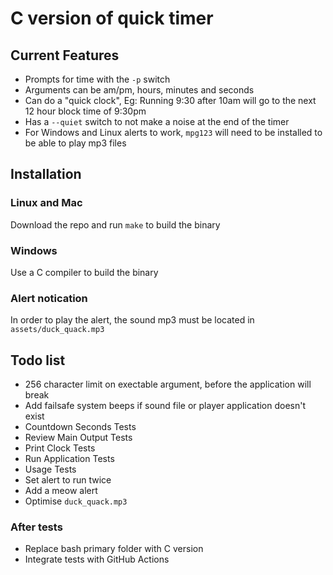 # C version of quick timer

## Current Features
- Prompts for time with the `-p` switch
- Arguments can be am/pm, hours, minutes and seconds
- Can do a "quick clock", Eg: Running 9:30 after 10am will go to the next 12
  hour block time of 9:30pm
- Has a `--quiet` switch to not make a noise at the end of the timer
- For Windows and Linux alerts to work, `mpg123` will need to be installed to
  be able to play mp3 files

## Installation
### Linux and Mac
Download the repo and run `make` to build the binary

### Windows
Use a C compiler to build the binary

### Alert notication
In order to play the alert, the sound mp3 must be located in
`assets/duck_quack.mp3`

##  Todo list
- 256 character limit on exectable argument, before the application will break
- Add failsafe system beeps if sound file or player application doesn't exist
- Countdown Seconds Tests
- Review Main Output Tests
- Print Clock Tests
- Run Application Tests
- Usage Tests
- Set alert to run twice
- Add a meow alert
- Optimise `duck_quack.mp3`

### After tests
- Replace bash primary folder with C version
- Integrate tests with GitHub Actions
